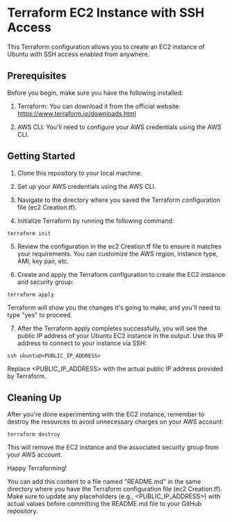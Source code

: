 # Terraform EC2 Instance with SSH Access

This Terraform configuration allows you to create an EC2 instance of Ubuntu with SSH access enabled from anywhere.

## Prerequisites

Before you begin, make sure you have the following installed:

1. Terraform: You can download it from the official website: https://www.terraform.io/downloads.html

2. AWS CLI: You'll need to configure your AWS credentials using the AWS CLI.

## Getting Started

1. Clone this repository to your local machine.

2. Set up your AWS credentials using the AWS CLI.

3. Navigate to the directory where you saved the Terraform configuration file (ec2 Creation.tf).

4. Initialize Terraform by running the following command:

`terraform init`




5. Review the configuration in the ec2 Creation.tf file to ensure it matches your requirements. You can customize the AWS region, instance type, AMI, key pair, etc.

6. Create and apply the Terraform configuration to create the EC2 instance and security group:

`terraform apply`




Terraform will show you the changes it's going to make, and you'll need to type "yes" to proceed.

7. After the Terraform apply completes successfully, you will see the public IP address of your Ubuntu EC2 instance in the output. Use this IP address to connect to your instance via SSH:

`ssh ubuntu@<PUBLIC_IP_ADDRESS>`



Replace <PUBLIC_IP_ADDRESS> with the actual public IP address provided by Terraform.

## Cleaning Up

After you're done experimenting with the EC2 instance, remember to destroy the resources to avoid unnecessary charges on your AWS account:

`terraform destroy`


This will remove the EC2 instance and the associated security group from your AWS account.

Happy Terraforming!

You can add this content to a file named "README.md" in the same directory where you have the Terraform configuration file (ec2 Creation.tf). Make sure to update any placeholders (e.g., <PUBLIC_IP_ADDRESS>) with actual values before committing the README.md file to your GitHub repository.
